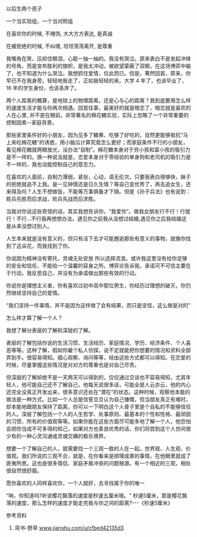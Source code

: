  
以后生两个孩子

一个当实验组，一个当对照组



在喜欢你的时候, 不掩饰, 大大方方表达, 是真诚

在被拒绝的时候, 不纠缠, 坦坦荡荡离开, 是尊重



我嘴角在笑，压抑住眼泪，心脏一抽一抽的。我没有哭泣。原来表白不是发起冲锋的号角，而是宣布胜利的旗帜，是我太冲动，被欲望蒙蔽了双眼，在这场博弈中输了，也不知道为什么哭泣。我想抓住爱情，仅此而已。但是，蓦然回首，原来，你早已不在我身旁。轻轻地我走了，正如我轻轻的来。大学 4 年了，也该毕业了，16 年的学生身份，也该丢弃了。



两个人距离的概算，是地球上的物理距离，还是心与心的距离？我到底要用怎么样的速度生活才能与你再次相遇。回首往事，最美好的就是暗恋了，暗恋就是喜欢的人在心里, 并不是在眼前。非常著名的棉花糖实验，实际上忽略了一个非常重要的控制因素--家庭背景。



那些家里条件好的小朋友，因为见多了糖果、吃够了好吃的，自然更能够抵抗“马上来吃棉花糖”的诱惑，用小脑瓜计算究竟怎么更好；而家庭条件不行的小朋友，看见棉花糖就两眼放光，没办法“自制”。棉花糖本身对于穷小孩和富小孩的吸引力是不一样的。换一种说法就是，恋爱本身对于零经验的单身狗和老司机的吸引力是不一样的，我也没能控制自己的意志力。



在喜欢的人面前，自制力薄弱，紧张，心动，语无伦次。只要我表白得够快，妹子的拒绝就追不上我。是一见钟情还是日久生情？等自己变优秀了，再去追女生，还来得及吗？人生不想做饭，不能等万事俱备才下锅。但是《孙子兵法》也有说到：胜兵先胜而后求战，败兵先战而后求胜。



当我对你说这些奇怪的话，其实我想告诉你，“我爱你”。做我女朋友行不行！行就行！不行...不行我再想想办法。遇见你之前我从没想过结婚,遇见你之后我结婚这是从来没想过别人。



人生本来就是没有意义的，但只有活下去才可能邂逅那些有意义的事物，就像你找到了这朵花，而我找到了你。




你说因为精神没有寄托，灵魂无处安放 所以选择流浪。或许我这里没有给你足够的安全和信任，不能给一个温馨的容身之所。博弈论告诉我，承诺可不可信主要在于行动，我反思自己，并没有为承诺做出那些有效的行动。



你说你是理想主义者，你有喜欢过初中高中那位男生，你经历过理想的破灭，你仍然继续坚持自己的爱情。



“我们坚持一件事情，并不是因为这样做了会有结果，而只是坚信，这么做是对的”




怎么样才算了解一个人？



我想了解分表层的了解和深层的了解。



表层的了解包括你说的生活习惯、生活经历、家庭情况、学历、经济条件、个人喜恶等等。这种了解，假如你雇个私人侦探，说不定就能把你想要的情况和资料全部弄到手。很容易得知。细心观察、询问等等，经由这些方式都可以得知。在恋爱的时候，尽量掌握这些情况是对对方的尊重也是对自己尽责。



但深层的了解却绝不是一天两天可以得到的，仅仅通过交谈也不容易得知，尤其年轻人，他可能自己还不了解自己，他每天说很多话，可能全是人云亦云，他的内心还完全没真正开发出来，很多意识还处在“潜在”的状态。这种时候，观察他本能的做法是一种方式。比如一个人总是信誓旦旦认为自己慷慨，但当朋友真正有难时，却本能地跟朋友保持了距离，你可以一下明白这个人骨子里是个自私的不能够信任的人。深层了解包括一个人的人生哲学、处事原则、最基本的个性和性格、最顽固的习惯、所有的价值观等等。如果你能在这些方面尽可能多地了解一个人，他恐怕会把你当成不可多得的知己，如果对方也善良优秀的话，你们将尝到这个人世间很少有的一种心灵沟通或灵魂交媾的极乐境界。



想要一个了解自己的人，就需要找一个三观一致的人在一起。世界观、人生观、价值观。我们所说的三观不合，就是，在你看来是顺理成章的事情，在他眼里就成了匪夷所思。这也是很多情侣、家庭矛盾冲突的问题根源。有一个相近的三观，相处很自然很舒服。



愿你喜欢的人同样喜欢你，一个人就好，去寻找属于你的唯一






“呐，你知道吗?听说樱花飘落的速度是秒速五厘米哦。" 秒速5厘米，那是樱花飘落的速度，那么怎样的速度才能走完我与你之间的距离?---《秒速5厘米》



参考资料

1. 简书-野草 www.jianshu.com/u/cfbed42135d3